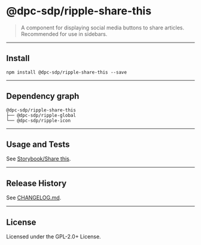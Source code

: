 @dpc-sdp/ripple-share-this
============

> A component for displaying social media buttons to share articles. Recommended for use in sidebars.


--------------------------------------------------------------------------------


## Install


```shell
npm install @dpc-sdp/ripple-share-this --save
```


--------------------------------------------------------------------------------


## Dependency graph

```shell
@dpc-sdp/ripple-share-this
├── @dpc-sdp/ripple-global
└── @dpc-sdp/ripple-icon
```


--------------------------------------------------------------------------------


## Usage and Tests

See [Storybook/Share this](http://ripple-vic-gov-au-master.lagoon.vicsdp.amazee.io/?selectedKind=Molecules/ShareThis&selectedStory=Share%20this).


--------------------------------------------------------------------------------


## Release History

See [CHANGELOG.md](./CHANGELOG.md).


--------------------------------------------------------------------------------


## License

Licensed under the GPL-2.0+ License.


